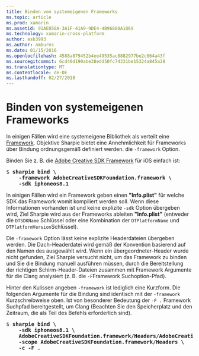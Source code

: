 ```yaml
---
title: Binden von systemeigenen Frameworks
ms.topic: article
ms.prod: xamarin
ms.assetid: 91AE058A-3A1F-41A9-9DE4-4B96880A1869
ms.technology: xamarin-cross-platform
author: asb3993
ms.author: amburns
ms.date: 01/15/2016
ms.openlocfilehash: 4588a879452b4ee49535ac8882977be2c064a43f
ms.sourcegitcommit: 6cd40d190abe38edd50fc74331be15324a845a28
ms.translationtype: MT
ms.contentlocale: de-DE
ms.lasthandoff: 02/27/2018
---
```

# <a name="binding-native-frameworks"></a>Binden von systemeigenen Frameworks

In einigen Fällen wird eine systemeigene Bibliothek als verteilt eine [Framework](https://developer.apple.com/library/mac/documentation/MacOSX/Conceptual/BPFrameworks/Concepts/WhatAreFrameworks.html). Objektive Sharpie bietet eine Annehmlichkeit für Frameworks über Bindung ordnungsgemäß definiert werden. die `-framework` Option.

Binden Sie z. B. die [Adobe Creative SDK Framework](https://creativesdk.adobe.com/downloads.html) für iOS einfach ist:

<pre>$ <b>sharpie bind \
    -framework AdobeCreativeSDKFoundation.framework \
    -sdk iphoneos8.1</b></pre>

In einigen Fällen wird ein Framework geben einen **"Info.plist"** für welche SDK das Framework womit kompiliert werden soll. Wenn diese Informationen vorhanden ist und keine explizite `-sdk` Option übergeben wird, Ziel Sharpie wird aus der Frameworks ableiten **"Info.plist"** (entweder die `DTSDKName` Schlüssel oder eine Kombination der `DTPlatformName` und `DTPlatformVersion`Schlüssel).

Die `-framework` Option lässt keine explizite Headerdateien übergeben werden. Die Dach-Headerdatei wird gemäß der Konvention basierend auf den Namen des ausgewählt wird. Wenn ein übergeordneter-Header wurde nicht gefunden, Ziel Sharpie versucht nicht, um das Framework zu binden und Sie die Bindung manuell ausführen müssen, durch die Bereitstellung der richtigen Schirm-Header-Dateien zusammen mit Framework Argumente für die Clang analysiert (z. B. die `-F`Framework Suchoption-Pfad).

Hinter den Kulissen angeben `-framework` ist lediglich eine Kurzform. Die folgenden Argumente für die Bindung sind identisch mit der `-framework` Kurzschreibweise oben.
Ist von besonderer Bedeutung der `-F .` Framework Suchpfad bereitgestellt, um Clang (Beachten Sie den Speicherplatz und den Zeitraum, die als Teil des Befehls erforderlich sind).

<pre>$ <b>sharpie bind \
    -sdk iphoneos8.1 \
    AdobeCreativeSDKFoundation.framework/Headers/AdobeCreativeSDKFoundation.h \
    -scope AdobeCreativeSDKFoundation.framework/Headers \
    -c -F .</b></pre>

